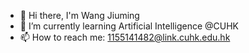 - 👋 Hi there, I'm Wang Jiuming
- 🌱 I’m currently learning Artificial Intelligence @CUHK
- 📫 How to reach me: 1155141482@link.cuhk.edu.hk

<!--
**WangJiuming/WangJiuming** is a ✨ _special_ ✨ repository because its `README.md` (this file) appears on your GitHub profile.
Here are some ideas to get you started:
-->
<!--
- 🔭 I’m currently working on ...
- 👯 I’m looking to collaborate on ...
- 🤔 I’m looking for help with ...
- 💬 Ask me about ...
- 😄 Pronouns: ...
- ⚡ Fun fact: ...
-->

